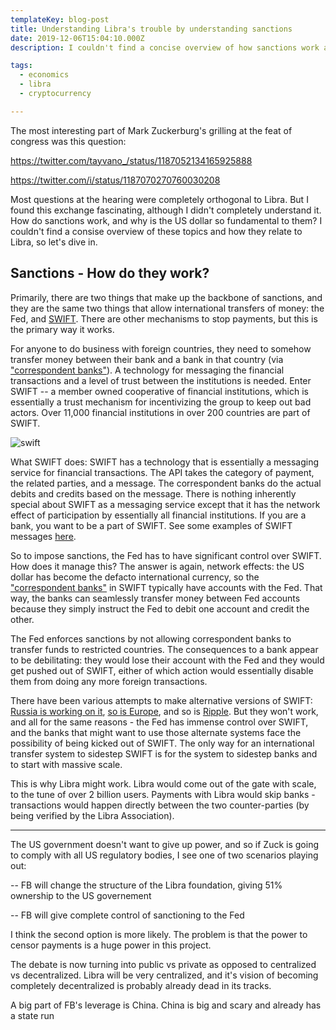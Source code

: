 ```yaml
---
templateKey: blog-post
title: Understanding Libra's trouble by understanding sanctions
date: 2019-12-06T15:04:10.000Z
description: I couldn't find a concise overview of how sanctions work and how that affects Libra, so I put this together.

tags:
  - economics
  - libra
  - cryptocurrency

---
```


The most interesting part of Mark Zuckerburg's grilling at the feat of congress was this question:

https://twitter.com/tayvano_/status/1187052134165925888

https://twitter.com/i/status/1187070270760030208

Most questions at the hearing were completely orthogonal to Libra.  But I found this exchange fascinating, although I didn't completely understand it.  How do sanctions work, and why is the US dollar so fundamental to them?  I couldn't find a consise overview of these topics and how they relate to Libra, so let's dive in.


## Sanctions - How do they work?

Primarily, there are two things that make up the backbone of sanctions, and they are the same two things that allow international transfers of money: the Fed, and [SWIFT](https://www.investopedia.com/terms/s/swift.asp).  There are other mechanisms to stop payments, but this is the primary way it works.

For anyone to do business with foreign countries, they need to somehow transfer money between their bank and a bank in that country (via ["correspondent banks"](https://www.investopedia.com/terms/c/correspondent-bank.asp)).  A technology for messaging the financial transactions and a level of trust between the institutions is needed.  Enter SWIFT -- a member owned cooperative of financial institutions, which is essentially a trust mechanism for incentivizing the group to keep out bad actors.  Over 11,000 financial institutions in over 200 countries are part of SWIFT.

![swift](/img/swift-quees.png)

What SWIFT does:  SWIFT has a technology that is essentially a messaging service for financial transactions.  The API takes the category of payment, the related parties, and a message.  The correspondent banks do the actual debits and credits based on the message.  There is nothing inherently special about SWIFT as a messaging service except that it has the network effect of participation by essentially all financial institutions.  If you are a bank, you want to be a part of SWIFT.  See some examples of SWIFT messages [here](https://en.wikipedia.org/wiki/SWIFT_message_types#ISO_15022_MT).

So to impose sanctions, the Fed has to have significant control over SWIFT. How does it manage this?  The answer is again, network effects: the US dollar has become the defacto international currency, so the ["correspondent banks"](https://www.investopedia.com/terms/c/correspondent-bank.asp) in SWIFT typically have accounts with the Fed.  That way, the banks can seamlessly transfer money between Fed accounts because they simply instruct the Fed to debit one account and credit the other.

The Fed enforces sanctions by not allowing correspondent banks to transfer funds to restricted countries.  The consequences to a bank appear to be debilitating: they would lose their account with the Fed and they would get pushed out of SWIFT, either of which action would essentially disable them from doing any more foreign transactions.

There have been various attempts to make alternative versions of SWIFT:  [Russia is working on it](https://www.cnbc.com/2018/05/23/russias-central-bank-governor-touts-moscow-alternative-to-swift-transfer-system-as-protection-from-us-sanctions.html), [so is Europe](https://en.wikipedia.org/wiki/Instrument_in_Support_of_Trade_Exchanges), and so is [Ripple](https://ripple.com/).  But they won't work, and all for the same reasons - the Fed has immense control over SWIFT, and the banks that might want to use those alternate systems face the possibility of being kicked out of SWIFT.  The only way for an international transfer system to sidestep SWIFT is for the system to sidestep banks and to start with massive scale.

This is why Libra might work.  Libra would come out of the gate with scale, to the tune of over 2 billion users.  Payments with Libra would skip banks - transactions would happen directly between the two counter-parties (by being verified by the Libra Association).

----



The US government doesn't want to give up power, and so if Zuck is going to comply with all US regulatory bodies, I see one of two scenarios playing out:

-- FB will change the structure of the Libra foundation, giving 51% ownership to the US governement

-- FB will give complete control of sanctioning to the Fed

I think the second option is more likely.  The problem is that the power to censor payments is a huge power in this project.

The debate is now turning into public vs private as opposed to centralized vs decentralized.  Libra will be very centralized, and it's vision of becoming completely decentralized is probably already dead in its tracks.

A big part of FB's leverage is China.  China is big and scary and already has a state run 




